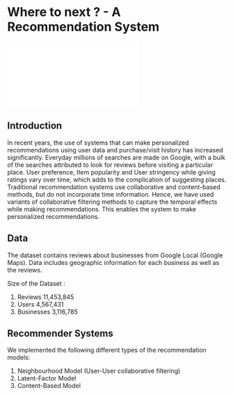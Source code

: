 # Where to next ? - A Recommendation System

![Where to next poster](imgs/Poster_Final.pdf)

## Introduction
In recent years, the use of systems that can make personalized recommendations using user data and
purchase/visit history has increased significantly. Everyday millions of searches are made on Google,
with a bulk of the searches attributed to look for reviews before visiting a particular place.
User preference, Item popularity and User stringency while giving ratings vary over time, which
adds to the complication of suggesting places. 
Traditional recommendation systems use collaborative
and content-based methods, but do not incorporate time information. Hence, we have used variants
of collaborative filtering methods to capture the temporal effects while making recommendations.
This enables the system to make personalized recommendations.

## Data
The dataset contains reviews about businesses from Google Local (Google Maps). Data includes
geographic information for each business as well as the reviews.

Size of the Dataset :
1. Reviews 11,453,845
2. Users 4,567,431
3. Businesses 3,116,785

## Recommender Systems

We implemented the following different types of the recommendation models:
1. Neighbourhood Model (User-User collaborative filtering)
2. Latent-Factor Model
3. Content-Based Model





